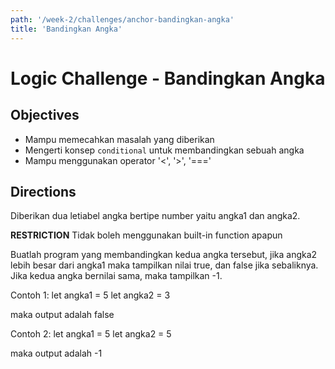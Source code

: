 ```yaml
---
path: '/week-2/challenges/anchor-bandingkan-angka'
title: 'Bandingkan Angka'
---
```


# Logic Challenge - Bandingkan Angka

## Objectives
- Mampu memecahkan masalah yang diberikan
- Mengerti konsep `conditional` untuk membandingkan sebuah angka
- Mampu menggunakan operator '<', '>', '==='

## Directions
Diberikan dua letiabel angka bertipe number yaitu angka1 dan angka2.

**RESTRICTION**
Tidak boleh menggunakan built-in function apapun

Buatlah program yang membandingkan kedua angka tersebut, jika angka2 lebih besar dari angka1 maka tampilkan nilai true, dan false jika sebaliknya. Jika kedua angka bernilai sama, maka tampilkan -1.

Contoh 1:
let angka1 = 5
let angka2 = 3

maka output adalah false

Contoh 2:
let angka1 = 5
let angka2 = 5

maka output adalah -1
```
